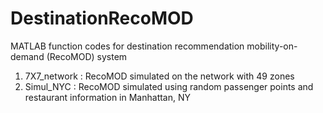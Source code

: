# DestinationRecoMOD
MATLAB function codes for destination recommendation mobility-on-demand (RecoMOD) system
1. 7X7_network
  : RecoMOD simulated on the network with 49 zones
2. Simul_NYC
  : RecoMOD simulated using random passenger points and restaurant information in Manhattan, NY
